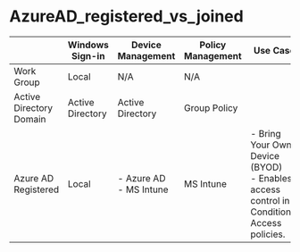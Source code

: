 # AzureAD_registered_vs_joined

|  | Windows Sign-in | Device Management | Policy Management | Use Case |
| --- | --- | --- | --- | --- |
| Work Group | Local | N/A | N/A |  |
| Active Directory Domain | Active Directory | Active Directory | Group Policy |  |
| Azure AD Registered | Local | - Azure AD <br> - MS Intune | MS Intune | - Bring Your Own Device (BYOD) <br> - Enables access control in Conditional Access policies. |
